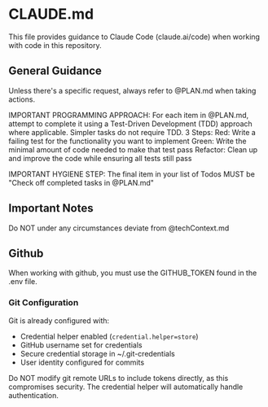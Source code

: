 # CLAUDE.md

This file provides guidance to Claude Code (claude.ai/code) when working with code in this repository.

## General Guidance

Unless there's a specific request, always refer to @PLAN.md when taking actions.

IMPORTANT PROGRAMMING APPROACH: For each item in @PLAN.md, attempt to complete it using a Test-Driven Development (TDD) approach where applicable. Simpler tasks do not require TDD.
3 Steps:
Red: Write a failing test for the functionality you want to implement
Green: Write the minimal amount of code needed to make that test pass
Refactor: Clean up and improve the code while ensuring all tests still pass

IMPORTANT HYGIENE STEP: The final item in your list of Todos MUST be "Check off completed tasks in @PLAN.md"

## Important Notes

Do NOT under any circumstances deviate from @techContext.md

## Github

When working with github, you must use the GITHUB_TOKEN found in the .env file.

### Git Configuration

Git is already configured with:
- Credential helper enabled (`credential.helper=store`)
- GitHub username set for credentials
- Secure credential storage in ~/.git-credentials
- User identity configured for commits

Do NOT modify git remote URLs to include tokens directly, as this compromises security. The credential helper will automatically handle authentication.